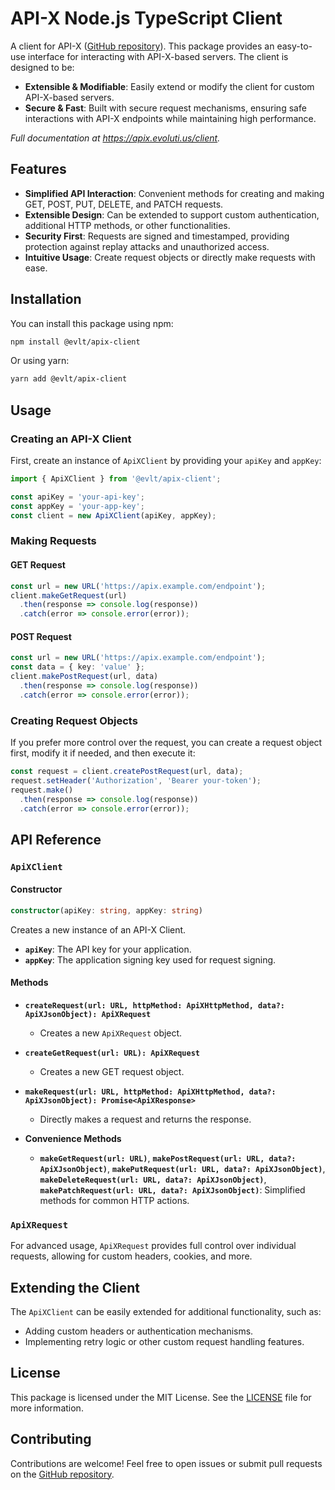 # API-X Node.js TypeScript Client

A client for API-X ([GitHub repository](https://github.com/evolutius/apix)). This package provides an easy-to-use interface for interacting with API-X-based servers. The client is designed to be:

- **Extensible & Modifiable**: Easily extend or modify the client for custom API-X-based servers.
- **Secure & Fast**: Built with secure request mechanisms, ensuring safe interactions with API-X endpoints while maintaining high performance.

_Full documentation at https://apix.evoluti.us/client._

## Features

- **Simplified API Interaction**: Convenient methods for creating and making GET, POST, PUT, DELETE, and PATCH requests.
- **Extensible Design**: Can be extended to support custom authentication, additional HTTP methods, or other functionalities.
- **Security First**: Requests are signed and timestamped, providing protection against replay attacks and unauthorized access.
- **Intuitive Usage**: Create request objects or directly make requests with ease.

## Installation

You can install this package using npm:

```bash
npm install @evlt/apix-client
```

Or using yarn:

```bash
yarn add @evlt/apix-client
```

## Usage

### Creating an API-X Client

First, create an instance of `ApiXClient` by providing your `apiKey` and `appKey`:

```typescript
import { ApiXClient } from '@evlt/apix-client';

const apiKey = 'your-api-key';
const appKey = 'your-app-key';
const client = new ApiXClient(apiKey, appKey);
```

### Making Requests

#### GET Request
```typescript
const url = new URL('https://apix.example.com/endpoint');
client.makeGetRequest(url)
  .then(response => console.log(response))
  .catch(error => console.error(error));
```

#### POST Request
```typescript
const url = new URL('https://apix.example.com/endpoint');
const data = { key: 'value' };
client.makePostRequest(url, data)
  .then(response => console.log(response))
  .catch(error => console.error(error));
```

### Creating Request Objects

If you prefer more control over the request, you can create a request object first, modify it if needed, and then execute it:

```typescript
const request = client.createPostRequest(url, data);
request.setHeader('Authorization', 'Bearer your-token');
request.make()
  .then(response => console.log(response))
  .catch(error => console.error(error));
```

## API Reference

### `ApiXClient`

#### Constructor
```typescript
constructor(apiKey: string, appKey: string)
```
Creates a new instance of an API-X Client.

- **`apiKey`**: The API key for your application.
- **`appKey`**: The application signing key used for request signing.

#### Methods

- **`createRequest(url: URL, httpMethod: ApiXHttpMethod, data?: ApiXJsonObject): ApiXRequest`**
  - Creates a new `ApiXRequest` object.

- **`createGetRequest(url: URL): ApiXRequest`**
  - Creates a new GET request object.

- **`makeRequest(url: URL, httpMethod: ApiXHttpMethod, data?: ApiXJsonObject): Promise<ApiXResponse>`**
  - Directly makes a request and returns the response.

- **Convenience Methods**
  - **`makeGetRequest(url: URL)`**, **`makePostRequest(url: URL, data?: ApiXJsonObject)`**, **`makePutRequest(url: URL, data?: ApiXJsonObject)`**, **`makeDeleteRequest(url: URL, data?: ApiXJsonObject)`**, **`makePatchRequest(url: URL, data?: ApiXJsonObject)`**: Simplified methods for common HTTP actions.

### `ApiXRequest`

For advanced usage, `ApiXRequest` provides full control over individual requests, allowing for custom headers, cookies, and more.

## Extending the Client

The `ApiXClient` can be easily extended for additional functionality, such as:

- Adding custom headers or authentication mechanisms.
- Implementing retry logic or other custom request handling features.

## License

This package is licensed under the MIT License. See the [LICENSE](LICENSE) file for more information.

## Contributing

Contributions are welcome! Feel free to open issues or submit pull requests on the [GitHub repository](https://github.com/evolutius/apix-client).

